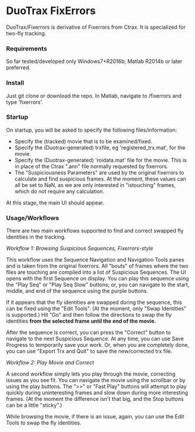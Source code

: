 # DuoTrax FixErrors #

DuoTrax/Fixerrors is derivative of Fixerrors from Ctrax. It is specialized for two-fly tracking.

### Requirements ###

So far tested/developed only Windows7+R2016b; Matlab R2014b or later preferred.

### Install ###

Just git clone or download the repo. In Matlab, navigate to <DuoTraxFixErrors>/fixerrors and type 'fixerrors'.

### Startup ###

On startup, you will be asked to specify the following files/information:
* Specify the (tracked) movie that is to be examined/fixed.
* Specify the (Duotrax-generated) trxfile, eg 'registered_trx.mat', for the movie.
* Specify the (Duotrax-generated) 'roidata.mat' file for the movie. This is in place of the Ctrax ".ann" file normally requested by fixerrors.
* The "Suspiciousness Parameters" are used by the original fixerrors to calculate and find suspicious frames. At the moment, these values can all be set to NaN, as we are only interested in "istouching" frames, which do not require any calculation.

At this stage, the main UI should appear.

### Usage/Workflows ###

There are two main workflows supported to find and correct swapped fly identities in the tracking.

*Workflow 1: Browsing Suspicious Sequences, Fixerrors-style*

This workflow uses the Sequence Navigation and Navigation Tools panes and is taken from the original fixerrors. All "bouts" of frames where the two flies are touching are compiled into a list of Suspicious Sequences. The UI opens with the first Sequence on display. You can play this sequence using the "Play Seq" or "Play Seq Slow" buttons; or, you can navigate to the start, middle, and end of the sequence using the purple buttons.

If it appears that the fly identities are swapped during the sequence, this can be fixed using the "Edit Tools". (At the moment, only "Swap Identities" is supported.) Hit "Go" and then follow the directions to swap the fly identities **from the selected frame until the end of the movie.**

After the sequence is correct, you can press the "Correct" button to navigate to the next Suspicious Sequence. At any time, you can use Save Progress to temporarily save your work. Or, when you are completely done, you can use "Export Trx and Quit" to save the new/corrected trx file.

*Workflow 2: Play Movie and Correct*

A second workflow simply lets you play through the movie, correcting issues as you see fit. You can navigate the movie using the scrollbar or by using the play buttons. The ">>" or "Fast Play" buttons will attempt to play quickly during uninteresting frames and slow down during more interesting frames. (At the moment the difference isn't that big, and the Stop buttons can be a little "sticky".) 

While browsing the movie, if there is an issue, again, you can use the Edit Tools to swap the fly identities.